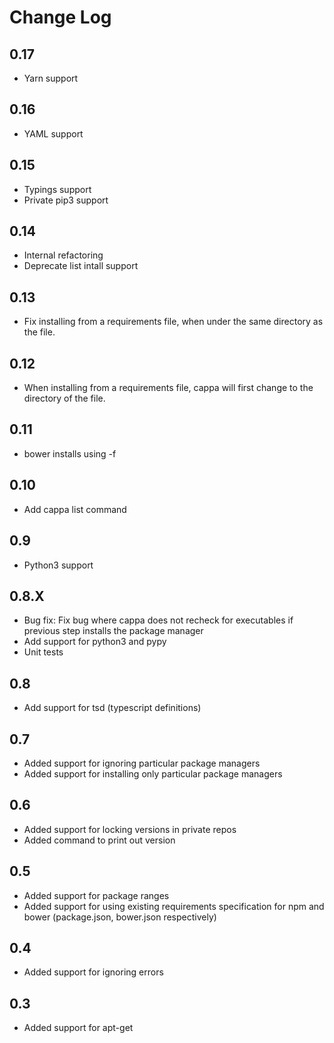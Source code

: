 Change Log
==========

0.17
---

- Yarn support

0.16
---

- YAML support

0.15
----

- Typings support
- Private pip3 support

0.14
----

- Internal refactoring
- Deprecate list intall support

0.13
----

- Fix installing from a requirements file, when under the same directory as the file.

0.12
---

- When installing from a requirements file, cappa will first change to the directory of the file.

0.11
---

- bower installs using -f

0.10
---

- Add cappa list command

0.9
---

- Python3 support

0.8.X
-----

- Bug fix: Fix bug where cappa does not recheck for executables if previous step installs the package manager
- Add support for python3 and pypy
- Unit tests

0.8
---

- Add support for tsd (typescript definitions)

0.7
---

- Added support for ignoring particular package managers
- Added support for installing only particular package managers

0.6
---

- Added support for locking versions in private repos
- Added command to print out version

0.5
---

- Added support for package ranges
- Added support for using existing requirements specification for npm and bower (package.json, bower.json respectively)

0.4
---

- Added support for ignoring errors

0.3
---

- Added support for apt-get
